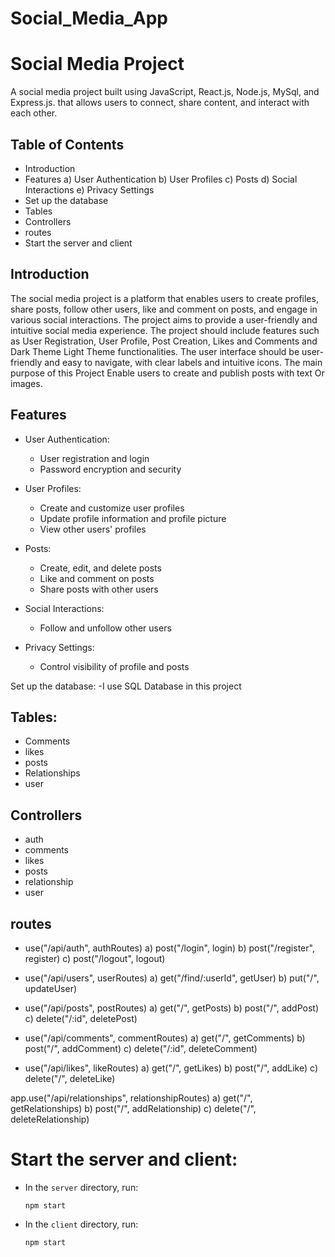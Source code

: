 # Social_Media_App

# Social Media Project

A social media project built using JavaScript, React.js, Node.js, MySql, and Express.js. that allows users to connect, share content, and interact with each other.

## Table of Contents
  - Introduction
  - Features
    a) User Authentication
    b) User Profiles
    c) Posts
    d) Social Interactions
    e) Privacy Settings
- Set up the database
- Tables
- Controllers
- routes
- Start the server and client

## Introduction

The social media project is a platform that enables users to create profiles, share posts, follow other users, like and comment on posts, and engage in various social interactions. 
The project aims to provide a user-friendly and intuitive social media experience.
The project should include features such as User Registration, User Profile, Post Creation, Likes and Comments and Dark Theme Light Theme functionalities. 
The user interface should be user-friendly and easy to navigate, with clear labels and intuitive icons.
The main purpose of this Project Enable users to create and publish posts with text Or images.

## Features

- User Authentication:
  - User registration and login
  - Password encryption and security

- User Profiles:
  - Create and customize user profiles
  - Update profile information and profile picture
  - View other users' profiles

- Posts:
  - Create, edit, and delete posts
  - Like and comment on posts
  - Share posts with other users

- Social Interactions:
  - Follow and unfollow other users

- Privacy Settings:
  - Control visibility of profile and posts


 Set up the database:
-I use SQL Database in this project

## Tables:
 - Comments
 - likes
 - posts
 - Relationships
 - user

## Controllers
- auth
- comments
- likes
- posts
- relationship
- user

## routes
- use("/api/auth", authRoutes)
     a) post("/login", login)
     b) post("/register", register)
     c) post("/logout", logout)
  
- use("/api/users", userRoutes)
        a) get("/find/:userId", getUser)
        b) put("/", updateUser)
  
- use("/api/posts", postRoutes)
       a) get("/", getPosts)
       b) post("/", addPost)
       c) delete("/:id", deletePost)
  
- use("/api/comments", commentRoutes)
      a) get("/", getComments)
      b) post("/", addComment)
      c) delete("/:id", deleteComment)
  
- use("/api/likes", likeRoutes)
     a) get("/", getLikes)
     b) post("/", addLike)
     c) delete("/", deleteLike)
  
app.use("/api/relationships", relationshipRoutes)
      a) get("/", getRelationships)
      b) post("/", addRelationship)
      c) delete("/", deleteRelationship)

# Start the server and client:
- In the `server` directory, run:
  ```
  npm start
  ```
- In the `client` directory, run:
  ```
  npm start
  ```
